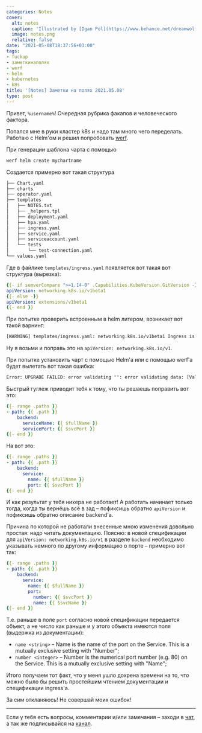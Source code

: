 ```yaml
---
categories: Notes
cover:
  alt: notes
  caption: 'Illustrated by [Igan Pol](https://www.behance.net/dreamwolf97d61e)'
  image: notes.png
  relative: false
date: "2021-05-08T18:37:56+03:00"
tags:
- fuckup
- заметкинаполях
- werf
- helm
- kubernetes
- k8s
title: '[Notes] Заметки на полях 2021.05.08'
type: post
---
```


Привет, `%username%`! Очередная рубрика факапов и человеческого фактора.

Попался мне в руки кластер k8s и надо там много чего переделать. Работаю с Helm'ом и решил попробовать [werf](https://werf.io).

При генерации шаблона чарта с помощью

```bash
werf helm create mychartname
```

Создается примерно вот такая структура

```bash
├── Chart.yaml
├── charts
├── operator.yaml
├── templates
│   ├── NOTES.txt
│   ├── _helpers.tpl
│   ├── deployment.yaml
│   ├── hpa.yaml
│   ├── ingress.yaml
│   ├── service.yaml
│   ├── serviceaccount.yaml
│   └── tests
│       └── test-connection.yaml
└── values.yaml
```

Где в файлике `templates/ingress.yaml` появляется вот такая вот структура (вырезка):

```yaml
{{- if semverCompare ">=1.14-0" .Capabilities.KubeVersion.GitVersion -}}
apiVersion: networking.k8s.io/v1beta1
{{- else -}}
apiVersion: extensions/v1beta1
{{- end }}
```

При попытке проверить встроенным в helm литером, возникает вот такой варнинг:

```bash
[WARNING] templates/ingress.yaml: networking.k8s.io/v1beta1 Ingress is deprecated in v1.19+, unavailable in v1.22+; use networking.k8s.io/v1 Ingress
```

Ну я возьми и поправь это на `apiVersion: networking.k8s.io/v1`.

При попытке установить чарт с помощью Helm'а или с помощью werf'а будет вылетать вот такая ошибка:

```bash
Error: UPGRADE FAILED: error validating "": error validating data: [ValidationError(Ingress.spec.rules[0].http.paths[0].backend): unknown field "serviceName" in io.k8s.api.networking.v1.IngressBackend, ValidationError(Ingress.spec.rules[0].http.paths[0].backend): unknown field "servicePort" in io.k8s.api.networking.v1.IngressBackend]
```

Быстрый гуглеж приводит тебя к тому, что ты решаешь поправить вот это:

```yaml
{{- range .paths }}
- path: {{ .path }}
    backend:
      serviceName: {{ $fullName }}
      servicePort: {{ $svcPort }}
{{- end }}
```

На вот это:

```yaml
{{- range .paths }}
- path: {{ .path }}
    backend:
      service:
        name: {{ $fullName }}
        port: {{ $svcPort }}
{{- end }}
```

И как результат у тебя нихера не работает! А работать начинает только тогда, когда ты вернёшь всё в зад – пофиксишь обратно `apiVersion` и пофиксишь обратно описание backend'а.

Причина по которой не работали внесенные мною изменения довольно простая: надо читать документацию. Поясню: в новой спецификации для `apiVersion: networking.k8s.io/v1` в разделе `backend` необходимо указывать немного по другому информацию о порте – примерно вот так:

```yaml
{{- range .paths }}
- path: {{ .path }}
    backend:
      service:
        name: {{ $fullName }}
        port:
          number: {{ $svcPort }}
          name: {{ $svcName }}
{{- end }}
```

Т.е. раньше в поле `port` согласно новой спецификации передается объект, а не число как раньше и у этого объекта имеются поля (выдержка из документации):

- `name <string>` – Name is the name of the port on the Service. This is a mutually exclusive setting with "Number";
- `number <integer>` – Number is the numerical port number (e.g. 80) on the Service. This is a mutually exclusive setting with "Name";

Итого получаем тот факт, что у меня ушло дохрена времени на то, что можно было бы решить простейшим чтением документации и спецификации ingress'a.

За сим откланяюсь! Не совершай моих ошибок!

---
Если у тебя есть вопросы, комментарии и/или замечания – заходи в [чат](https://ttttt.me/jtprogru_chat), а так же подписывайся на [канал](https://ttttt.me/jtprogru_channel).
